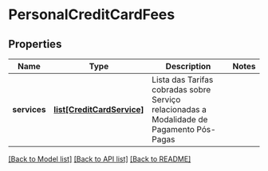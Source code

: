 # PersonalCreditCardFees

## Properties
Name | Type | Description | Notes
------------ | ------------- | ------------- | -------------
**services** | [**list[CreditCardService]**](CreditCardService.md) | Lista das Tarifas cobradas sobre Serviço relacionadas a Modalidade de Pagamento Pós-Pagas | 

[[Back to Model list]](../README.md#documentation-for-models) [[Back to API list]](../README.md#documentation-for-api-endpoints) [[Back to README]](../README.md)


